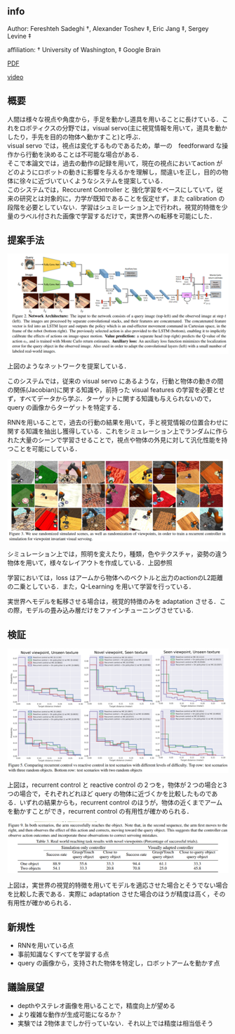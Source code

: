 ## info
 Author:
 Fereshteh Sadeghi †, Alexander Toshev ‡, Eric Jang ‡, Sergey Levine ‡

affiliation: † University of Washington, ‡ Google Brain

 [PDF](https://arxiv.org/abs/1712.07642)

[video](https://youtube.com/watch?v=oLgM2Bnb7fo)

## 概要
人間は様々な視点や角度から，手足を動かし道具を用いることに長けている．これをロボティクスの分野では，visual servo(主に視覚情報を用いて，道具を動かしたり，手先を目的の物体へ動かすこと)と呼ぶ．\
visual servo では，視点は変化するものであるため，単一の　feedforward な操作から行動を決めることは不可能な場合がある．\
そこで本論文では，過去の動作の記録を用いて，現在の視点においてaction がどのようにロボットの動きに影響を与えるかを理解し，間違いを正し，目的の物体に徐々に近づいていくようなシステムを提案している．\
このシステムでは，Reccurent Controller と 強化学習をベースにしていて，従来の研究とは対象的に，力学が既知であることを仮定せず，また calibration の段階を必要としていない．学習はシュミレーション上で行われ，視覚的特徴を少量のラベル付された画像で学習するだけで，実世界への転移を可能にした．


## 提案手法
![スクショ](https://github.com/Yuchi713/paper_summary/blob/master/pic/Sim2Real%20View%20Invariant%20Visual%20Servoing%20by%20Recurrent%20Control2.png)

上図のようなネットワークを提案している．

このシステムでは，従来の visual servo にあるような，行動と物体の動きの間の関係(Jacobian)に関する知識や，前持った visual features の学習を必要とせず，すべてデータから学ぶ．ターゲットに関する知識も与えられないので，query の画像からターゲットを特定する．

RNNを用いることで，過去の行動の結果を用いて，手と視覚情報の位置合わせに関する知識を抽出し獲得している．これをシミュレーション上でランダムに作られた大量のシーンで学習させることで，視点や物体の外見に対して汎化性能を持つことを可能にしている．

![スクショ](https://github.com/Yuchi713/paper_summary/blob/master/pic/Sim2Real%20View%20Invariant%20Visual%20Servoing%20by%20Recurrent%20Control3.png)

シミュレーション上では，照明を変えたり，種類，色やテクスチャ，姿勢の違う物体を用いて，様々なレイアウトを作成している．上図参照

学習においては，loss はアームから物体へのベクトルと出力のactionのL2距離の二乗としている．また，Q-Learning を用いて学習を行っている．

実世界へモデルを転移させる場合は，視覚的特徴のみを adaptation させる．この際，モデルの畳み込み層だけをファインチューニングさせている.



## 検証
![スクショ](https://github.com/Yuchi713/paper_summary/blob/master/pic/Sim2Real%20View%20Invariant%20Visual%20Servoing%20by%20Recurrent%20Control1.png)

上図は，recurrent control と reactive control の２つを，物体が２つの場合と3つの場合で，それぞれどれほど query の物体に近づくかを比較したものである．いずれの結果からも，recurrent control のほうが，物体の近くまでアームを動かすことができ，recurrent control の有用性が確かめられる．

![スクショ](https://github.com/Yuchi713/paper_summary/blob/master/pic/Sim2Real%20View%20Invariant%20Visual%20Servoing%20by%20Recurrent%20Control4.png)

上図は，実世界の視覚的特徴を用いてモデルを適応させた場合とそうでない場合を比較した表である．実際に adaptation させた場合のほうが精度は高く，その有用性が確かめられる．

## 新規性
* RNNを用いている点
* 事前知識なくすべてを学習する点
* query の画像から，支持された物体を特定し，ロボットアームを動かす点



## 議論展望
* depthやステレオ画像を用いることで，精度向上が望める
* より複雑な動作が生成可能になるか？
* 実験では 2物体までしか行っていない．それ以上では精度は相当低そう 